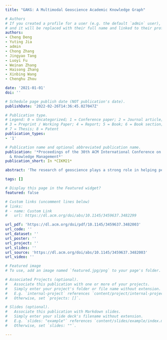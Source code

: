 ```yaml
---
title: "GAKG: A Multimodal Geoscience Academic Knowledge Graph"

# Authors
# If you created a profile for a user (e.g. the default `admin` user), write the username (folder name) here 
# and it will be replaced with their full name and linked to their profile.
authors:
- Cheng Deng
- Yuting Jia
- admin
- Chong Zhang
- Jingyao Tang
- Luoyi Fu
- Weinan Zhang
- Haisong Zhang
- Xinbing Wang
- Chenghu Zhou

date: '2021-01-01'
doi: ''

# Schedule page publish date (NOT publication's date).
publishDate: '2022-02-26T14:36:45.027047Z'

# Publication type.
# Legend: 0 = Uncategorized; 1 = Conference paper; 2 = Journal article;
# 3 = Preprint / Working Paper; 4 = Report; 5 = Book; 6 = Book section;
# 7 = Thesis; 8 = Patent
publication_types:
- '1'

# Publication name and optional abbreviated publication name.
publication: '*Proceedings of the 30th ACM International Conference on Information
  & Knowledge Management*'
publication_short: In *CIKM21*

abstract: 'The research of geoscience plays a strong role in helping people gain a better understanding of the Earth. To effectively represent the knowledge (KG) from enormous geoscience research papers, knowledge graphs can be a powerful means. In the face of enormous geoscience research papers, knowledge graphs can be a powerful means to manage the relationships of data and integrate knowledge extracted from them. However, the existing geoscience KGs mainly focus on the external connection between concepts, whereas the potential abundant information contained in the internal multimodal data of the paper is largely overlooked for more fine-grained knowledge mining. To this end, we propose GAKG, a large-scale multimodal academic KG based on 1.12 million papers published in various geoscience-related journals. In addition to the bibliometrics elements, we also extracted the internal illustrations, tables, and text information of the articles, and dig out the knowledge entities of the papers and the era and spatial attributes of the articles, coupling multimodal academic data and features. Specifically, GAKG realizes knowledge entity extraction under our proposed Human-In-the-Loop framework, the novelty of which is to combine the techniques of machine reading and information retrieval with manual annotation of geoscientists in the loop. Considering the fact that literature of geoscience often contains more abundant illustrations and time scale information compared with that of other disciplines, we extract all the geographical information and era from the geoscience papers' text and illustrations, mapping papers to the atlas and chronology. Based on GAKG, we build several knowledge discovery benchmarks for finding geoscience communities and predicting potential links. GAKG and its services have been made publicly available and user-friendly.'

tags: []

# Display this page in the Featured widget?
featured: false

# Custom links (uncomment lines below)
# links:
# - name: Custom Link
#   url: https://dl.acm.org/doi/abs/10.1145/3459637.3482299

url_pdf: 'https://dl.acm.org/doi/pdf/10.1145/3459637.3482003'
url_code: ''
url_dataset: ''
url_poster: ''
url_project: ''
url_slides: ''
url_source: 'https://dl.acm.org/doi/abs/10.1145/3459637.3482003'
url_video: ''

# Featured image
# To use, add an image named `featured.jpg/png` to your page's folder. 

# Associated Projects (optional).
#   Associate this publication with one or more of your projects.
#   Simply enter your project's folder or file name without extension.
#   E.g. `internal-project` references `content/project/internal-project/index.md`.
#   Otherwise, set `projects: []`.

# Slides (optional).
#   Associate this publication with Markdown slides.
#   Simply enter your slide deck's filename without extension.
#   E.g. `slides: "example"` references `content/slides/example/index.md`.
#   Otherwise, set `slides: ""`.

---
```

